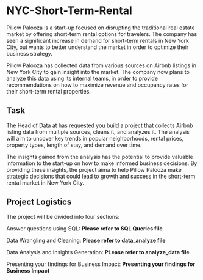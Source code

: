 # NYC-Short-Term-Rental

Pillow Palooza is a start-up focused on disrupting the traditional real estate market by offering short-term rental options for travelers. The company has seen a significant increase in demand for short-term rentals in New York City, but wants to better understand the market in order to optimize their business strategy.

Pillow Palooza has collected data from various sources on Airbnb listings in New York City to gain insight into the market. The company now plans to analyze this data using its internal teams, in order to provide recommendations on how to maximize revenue and occupancy rates for their short-term rental properties.

## Task

The Head of Data at has requested you build a project that collects Airbnb listing data from multiple sources, cleans it, and analyzes it. The analysis will aim to uncover key trends in popular neighborhoods, rental prices, property types, length of stay, and demand over time.

The insights gained from the analysis has the potential to provide valuable information to the start-up on how to make informed business decisions. By providing these insights, the project aima to help Pillow Palooza make strategic decisions that could lead to growth and success in the short-term rental market in New York City.


## Project Logistics
The project will be divided into four sections:

Answer questions using SQL:                     **Please refer to SQL Queries file**

Data Wrangling and Cleaning:                    **Please refer to data_analyze file**

Data Analysis and Insights Generation:          **PLease refer to analyze_data file**

Presenting your findings for Business Impact:   **Presenting your findings for Business Impact**




